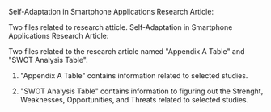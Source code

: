Self-Adaptation in Smartphone Applications Research Article:

Two files related to research atticle. Self-Adaptation in Smartphone Applications Research Article:

Two files related to the research article named "Appendix A Table" and "SWOT Analysis Table".

1. "Appendix A Table" contains information related to selected studies.

2. "SWOT Analysis Table" contains information to figuring out the Strenght, Weaknesses, Opportunities, and Threats related to selected studies.
